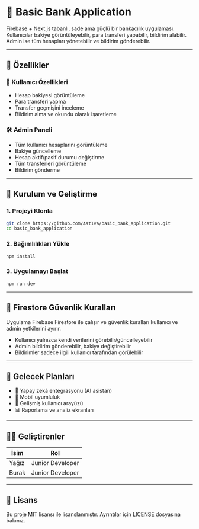 # 🏦 Basic Bank Application

Firebase + Next.js tabanlı, sade ama güçlü bir bankacılık uygulaması.  
Kullanıcılar bakiye görüntüleyebilir, para transferi yapabilir, bildirim alabilir.  
Admin ise tüm hesapları yönetebilir ve bildirim gönderebilir.

---

## 🚀 Özellikler

### 👤 Kullanıcı Özellikleri
- Hesap bakiyesi görüntüleme
- Para transferi yapma
- Transfer geçmişini inceleme
- Bildirim alma ve okundu olarak işaretleme

### 🛠️ Admin Paneli
- Tüm kullanıcı hesaplarını görüntüleme
- Bakiye güncelleme
- Hesap aktif/pasif durumu değiştirme
- Tüm transferleri görüntüleme
- Bildirim gönderme

---

## 🧪 Kurulum ve Geliştirme

### 1. Projeyi Klonla

```bash
git clone https://github.com/Ast1va/basic_bank_application.git
cd basic_bank_application
```

### 2. Bağımlılıkları Yükle

```bash
npm install
```

### 3. Uygulamayı Başlat

```bash
npm run dev
```

---

## 🔐 Firestore Güvenlik Kuralları

Uygulama Firebase Firestore ile çalışır ve güvenlik kuralları kullanıcı ve admin yetkilerini ayırır.  
- Kullanıcı yalnızca kendi verilerini görebilir/güncelleyebilir  
- Admin bildirim gönderebilir, bakiye değiştirebilir  
- Bildirimler sadece ilgili kullanıcı tarafından görülebilir

---

## 📌 Gelecek Planları

- 🤖 Yapay zekâ entegrasyonu (AI asistan)
- 📱 Mobil uyumluluk
- 🎨 Gelişmiş kullanıcı arayüzü
- 📊 Raporlama ve analiz ekranları

---

## 👨‍💻 Geliştirenler

| İsim     | Rol                    |
|----------|------------------------|
| Yağız    | Junior Developer |
| Burak    | Junior Developer |

---

## 📄 Lisans

Bu proje MIT lisansı ile lisanslanmıştır. Ayrıntılar için [LICENSE](./LICENSE) dosyasına bakınız.
